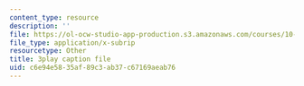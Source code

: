 ```yaml
---
content_type: resource
description: ''
file: https://ol-ocw-studio-app-production.s3.amazonaws.com/courses/10-34-numerical-methods-applied-to-chemical-engineering-fall-2015/c6e94e5835af89c3ab37c67169aeab76_w9GJyvkHbNM.srt
file_type: application/x-subrip
resourcetype: Other
title: 3play caption file
uid: c6e94e58-35af-89c3-ab37-c67169aeab76
---
```

